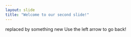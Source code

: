 ```yaml
---
layout: slide
title: "Welcome to our second slide!"
---
```

replaced by something new
Use the left arrow to go back!
